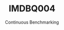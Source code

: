 ---
layout: default
title: IMDBQ004
subtitle: Continuous Benchmarking
selected: IMDB
expanded: Benchmarking
benchmark: /individual_results/IMDBQ004.html
---